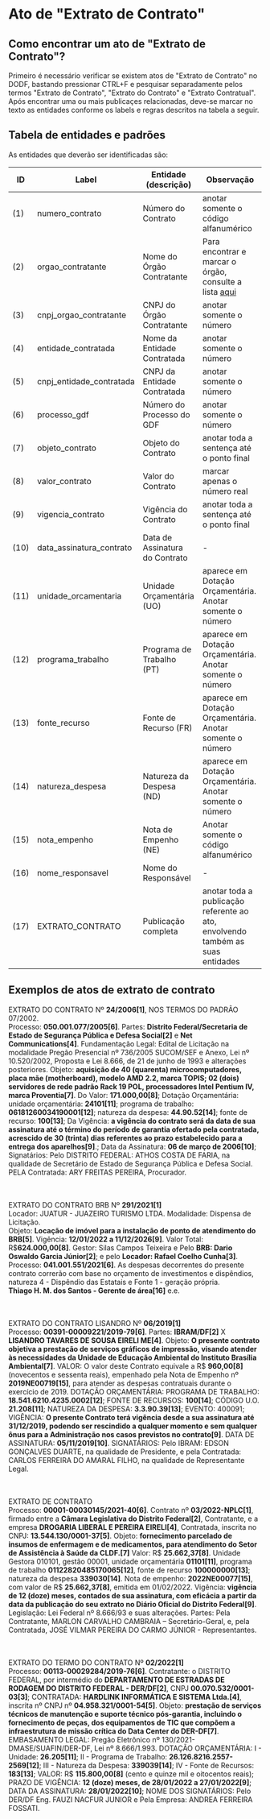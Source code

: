 # Ato de "Extrato de Contrato"


## Como encontrar um ato de "Extrato de Contrato"?

Primeiro é necessário verificar se existem atos de "Extrato de Contrato" no DODF, bastando pressionar CTRL+F e pesquisar separadamente pelos termos "Extrato de Contrato", "Extrato do Contrato" e "Extrato Contratual". Após encontrar uma ou mais publicaçes relacionadas, deve-se marcar no texto as entidades conforme os labels e regras descritos na tabela a seguir.

## Tabela de entidades e padrões

As entidades que deverão ser identificadas são:

ID | Label | Entidade (descrição)  | Observação
------- | ------- | ------- | ------- 
(1) | numero_contrato | Número do Contrato | anotar somente o código alfanumérico
(2) | orgao_contratante | Nome do Órgão Contratante | Para encontrar e marcar o órgão, consulte a lista [aqui](../listagem_orgaos.md)
(3) | cnpj_orgao_contratante | CNPJ do Órgão Contratante | anotar somente o número
(4) | entidade_contratada | Nome da Entidade Contratada | anotar somente o número
(5) | cnpj_entidade_contratada | CNPJ da Entidade Contratada | anotar somente o número
(6) | processo_gdf | Número do Processo do GDF | anotar somente o número
(7) | objeto_contrato | Objeto do Contrato | anotar toda a sentença até o ponto final
(8) | valor_contrato | Valor do Contrato | marcar apenas o número real
(9) | vigencia_contrato | Vigência do Contrato |	anotar toda a sentença até o ponto final
(10) | data_assinatura_contrato | Data de Assinatura do Contrato |	-
(11) | unidade_orcamentaria | Unidade Orçamentária (UO) | aparece em Dotação Orçamentária. Anotar somente o número
(12) | programa_trabalho| Programa de Trabalho (PT) | aparece em Dotação Orçamentária. Anotar somente o número
(13) | fonte_recurso | Fonte de Recurso (FR) |	aparece em Dotação Orçamentária. Anotar somente o número
(14) | natureza_despesa | Natureza da Despesa (ND) |	aparece em Dotação Orçamentária. Anotar somente o número
(15) | nota_empenho | Nota de Empenho (NE) | Anotar somente o código alfanumérico
(16) | nome_responsavel | Nome do Responsável |	-
(17) | EXTRATO_CONTRATO | Publicação completa | anotar toda a publicação referente ao ato, envolvendo também as suas entidades


## Exemplos de atos de extrato de contrato

EXTRATO DO CONTRATO Nº **24/2006[1]**, NOS TERMOS DO PADRÃO 07/2002.<br>
Processo: **050.001.077/2005[6]**. Partes: **Distrito Federal/Secretaria de Estado de Segurança Pública e Defesa Social[2]** e **Net Communications[4]**. Fundamentação Legal: Edital de Licitação na modalidade Pregão Presencial nº 736/2005 SUCOM/SEF e Anexo, Lei nº 10.520/2002, Proposta e Lei 8.666, de 21 de junho de 1993 e alterações posteriores. Objeto: **aquisição de 40 (quarenta) microcomputadores, placa mãe (motherboard), modelo AMD 2.2, marca TOPIS; 02 (dois) servidores de rede padrão Rack 19 POL, processadores Intel Pentium IV, marca Proventia[7]**. Do Valor: **171.000,00[8]**; Dotação Orçamentária: unidade orçamentária: **24101[11]**; programa de trabalho: **06181260034190001[12]**; natureza da despesa: **44.90.52[14]**; fonte de recurso: **100[13]**; Da Vigência: **a vigência do contrato será da data de sua assinatura até o término do período de garantia ofertado pela contratada, acrescido de 30 (trinta) dias referentes ao prazo estabelecido para a entrega dos aparelhos[9]**.; Data da Assinatura: **06 de março de 2006[10]**; Signatários: Pelo DISTRITO FEDERAL: ATHOS COSTA DE FARIA, na qualidade de Secretário de Estado de Segurança Pública e Defesa Social. PELA Contratada: ARY FREITAS PEREIRA, Procurador.<br><br><br>

EXTRATO DO CONTRATO BRB Nº **291/2021[1]**<br>
Locador: JUATUR - JUAZEIRO TURISMO LTDA. Modalidade: Dispensa de Licitação.<br>
Objeto: **Locação de imóvel para a instalação de ponto de atendimento do BRB[5]**. Vigência: **12/01/2022 a 11/12/2026[9]**. Valor Total: R$**624.000,00[8]**. Gestor: Silas Campos Teixeira e Pelo **BRB: Dario Oswaldo Garcia Júnior[2]**; e pelo **Locador: Rafael Coelho Cunha[3]**. Processo: **041.001.551/2021[6]**. As despesas decorrentes do presente contrato correrão com base no orçamento de investimentos e dispêndios, natureza 4 - Dispêndio das Estatais e Fonte 1 - geração própria.<br>
**Thiago H. M. dos Santos - Gerente de área[16]** e.e.<br><br><br>


EXTRATO DO CONTRATO LISANDRO Nº **06/2019[1]**<br>
Processo: **00391-00009221/2019-79[6]**. Partes: **IBRAM/DF[2]** X **LISANDRO TAVARES DE SOUSA EIRELI ME[4]**. Objeto: **O presente contrato objetiva a prestação de serviços gráficos de impressão, visando atender às necessidades da Unidade de Educação Ambiental do Instituto Brasília Ambiental[7]**. VALOR: O valor deste Contrato equivale a R$ **960,00[8]** (novecentos e sessenta reais), empenhado pela Nota de Empenho nº **2019NE00719[15]**, para atender as despesas contratuais durante o exercício de 2019. DOTAÇÃO ORÇAMENTÁRIA: PROGRAMA DE TRABALHO: **18.541.6210.4235.0002[12]**; FONTE DE RECURSOS: **100[14]**; CÓDIGO U.O. **21.208[11]**; NATUREZA DA DESPESA: **3.3.90.39[13]**; EVENTO: 400091; VIGÊNCIA: **O presente Contrato terá vigência desde a sua assinatura até 31/12/2019, podendo ser rescindido a qualquer momento e sem qualquer ônus para a Administração nos casos previstos no contrato[9]**. DATA DE ASSINATURA: **05/11/2019[10]**. SIGNATÁRIOS: Pelo IBRAM: EDSON GONÇALVES DUARTE, na qualidade de Presidente, e pela Contratada: CARLOS FERREIRA DO AMARAL FILHO, na qualidade de Representante Legal.<br><br><br>


EXTRATO DE CONTRATO<br>
Processo: **00001-00030145/2021-40[6]**. Contrato nº **03/2022-NPLC[1]**, firmado entre a **Câmara Legislativa do Distrito Federal[2]**, Contratante, e a empresa **DROGARIA LIBERAL E PEREIRA EIRELI[4]**, Contratada, inscrita no CNPJ: **13.544.130/0001-37[5]**. Objeto: **fornecimento parcelado de insumos de enfermagem e de medicamentos, para atendimento do Setor de Assistência à Saúde da CLDF.[7]** Valor: R$ **25.662,37[8]**. Unidade Gestora 010101, gestão 00001, unidade orçamentária **01101[11]**, programa de trabalho **01122820485170065[12]**, fonte de recurso **100000000[13]**; natureza da despesa **339030[14]**. Nota de empenho: **2022NE00077[15]**, com valor de R$ **25.662,37[8]**, emitida em 01/02/2022. Vigência: **vigência de 12 (doze) meses, contados de sua assinatura, com eficácia a partir da data da publicação do seu extrato no Diário Oficial do Distrito Federal[9]**. Legislação: Lei Federal nº 8.666/93 e suas alterações. Partes: Pela Contratante, MARLON CARVALHO CAMBRAIA – Secretário-Geral, e, pela Contratada, JOSÉ VILMAR PEREIRA DO CARMO JÚNIOR - Representantes.<br><br><br>

EXTRATO DO TERMO DO CONTRATO Nº **02/2022[1]**<br>
Processo: **00113-00029284/2019-76[6]**. Contratante: o DISTRITO FEDERAL, por intermédio do **DEPARTAMENTO DE ESTRADAS DE RODAGEM DO DISTRITO FEDERAL - DER/DF[2]**, CNPJ **00.070.532/0001-03[3]**; CONTRATADA: **HARDLINK INFORMÁTICA E SISTEMA Ltda.[4]**, inscrita nº CNPJ nº **04.958.321/0001-54[5]**. Objeto: **prestação de serviços técnicos de manutenção e suporte técnico pós-garantia, incluindo o fornecimento de peças, dos equipamentos de TIC que compõem a infraestrutura de missão crítica do Data Center do DER-DF[7]**. EMBASAMENTO LEGAL: Pregão Eletrônico nº 130/2021-DMASE/SUAFIN/DER-DF, Lei nº 8.666/1.993. DOTAÇÃO ORÇAMENTÁRIA: I - Unidade: **26.205[11]**; II - Programa de Trabalho: **26.126.8216.2557-2569[12]**; III - Natureza da Despesa: **339039[14]**; IV - Fonte de Recursos: **183[13]**; VALOR: R$ **115.800,00[8]** (cento e quinze mil e oitocentos reais); PRAZO DE VIGÊNCIA: **12 (doze) meses, de 28/01/2022 a 27/01/2022[9]**; DATA DA ASSINATURA: **28/01/2022[10]**; NOME DOS SIGNATÁRIOS: Pelo DER/DF Eng. FAUZI NACFUR JUNIOR e Pela Empresa: ANDREA FERREIRA FOSSATI.


